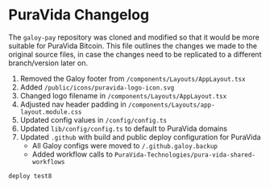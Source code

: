 # PuraVida Changelog

The `galoy-pay` repository was cloned and modified so that it would be more suitable for PuraVida Bitcoin.
This file outlines the changes we made to the original source files, in case the changes need to be replicated
to a different branch/version later on.

1. Removed the Galoy footer from `/components/Layouts/AppLayout.tsx`
2. Added `/public/icons/puravida-logo-icon.svg`
3. Changed logo filename in `/components/Layouts/AppLayout.tsx`
4. Adjusted nav header padding in `/components/Layouts/app-layout.module.css`
5. Updated config values in `/config/config.ts`
6. Updated `lib/config/config.ts` to default to PuraVida domains
7. Updated `.github` with build and public deploy configuration for PuraVida
   - All Galoy configs were moved to `/.github.galoy.backup`
   - Added workflow calls to `PuraVida-Technologies/pura-vida-shared-workflows`

```
deploy test8
```